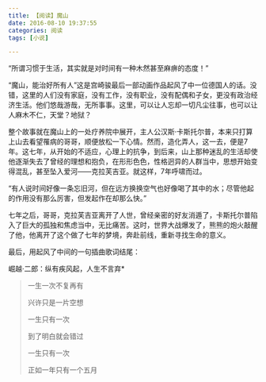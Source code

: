 ```yaml
---
title: 【阅读】魔山
date: 2016-08-10 19:37:55
categories: 阅读
tags: [小说]

---
```

“所谓习惯于生活，其实就是对时间有一种木然甚至麻痹的态度！”

“魔山，能治好所有人”这是宫崎骏最后一部动画作品起风了中一位德国人的话。没错，这里的人们没有家庭，没有工作，没有职业，没有配偶和子女，更没有政治经济生活。他们悠哉游哉，无所事事。这里，可以让人忘却一切凡尘往事，也可以让人麻木不仁，天堂？地狱？<!--more-->

整个故事就在魔山上的一处疗养院中展开，主人公汉斯·卡斯托尔普，本来只打算上山去看望罹病的哥哥，顺便放松一下心情。然而，造化弄人，这一去，便是7年。这七年，从开始的不适应，心理上的抗争，到后来，山上那种迷乱的生活却使他逐渐失去了曾经的理想和抱负，在形形色色，性格迥异的人群当中，思想开始变得混乱，甚至坠入爱河——克拉芙吉亚。就这样，7年呼啸而过。

“有人说时间好像一条忘旧河，但在远方换换空气也好像喝了其中的水；尽管他起的作用没有那么厉害，但发起作在却那么快。”

七年之后，哥哥，克拉芙吉亚离开了人世，曾经亲密的好友消遁了，卡斯托尔普陷入了巨大的孤独和焦虑当中，无比痛苦。这时，世界大战爆发了，熊熊的炮火敲醒了他，他离开了这个做了七年的梦境，奔赴前线，重新寻找生命的意义。

最后，用起风了中间的一句插曲歌词结尾：

崛越·二郎：纵有疾风起，人生不言弃*

> 一生一次不复再有
>
> 兴许只是一片空想
>
> 一生只有一次
>
> 到了明白就会错过
>
> 一生只有一次
>
> 正如一年只有一个五月